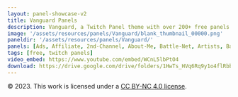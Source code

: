 ```yaml
---
layout: panel-showcase-v2 
title: Vanguard Panels 
description: Vanguard, a Twitch Panel theme with over 200+ free panels. 
image: '/assets/resources/panels/Vanguard/blank_thumbnail_00000.png'
paneldir: '/assets/resources/panels/Vanguard/'
panels: [Ads, Affiliate, 2nd-Channel, About-Me, Battle-Net, Artists, Background, ArtStation, Birthday, BTTV, Calendar, Blog, Charity, Chat-Rules, Clips, Channel-Points, Emotes, Fanmail, Donate, Editor, Friends, Games, Gear, FAQ, Hardware, Hive, Hall-of-Fame, Hall-of-Shame, Ko-Fi, Languages, Leaderboard, Links, Music, Mastadon, Merch, Mods, New-Channel, P.O, Partners, My-Shop, Sponsorships, Subscribe, Support, TikTok, Perks, Playlist, Pronouns, Rules]
tags: [free, twitch panels]
video_embed: https://www.youtube.com/embed/WCnL5lbPtO4
download: https://drive.google.com/drive/folders/1HwTs_HVq6Rq9y1o4flRbb8x4zs5rHM_m?usp=share_link
---
```


© 2023. This work is licensed under a [CC BY-NC 4.0 license](https://creativecommons.org/licenses/by-nc/4.0/).